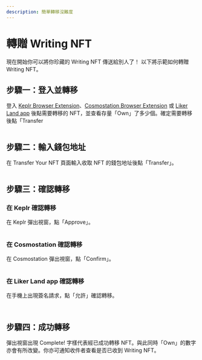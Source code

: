 ```yaml
---
description: 簡單轉移沒難度
---
```


# 轉贈 Writing NFT

現在開始你可以將你珍藏的 Writing NFT 傳送給別人了！ 以下將示範如何轉贈 Writing NFT。

## 步驟一：登入並轉移

登入 [Keplr Browser Extension](../wallet/keplr/)、[Cosmostation Browser Extension](../wallet/cosmostation/) 或 [Liker Land app](../../user-guide/liker-land/download.md) 後點需要轉移的 NFT，並查看存量「Own」了多少個。確定需要轉移後點「Transfer

<figure><img src="../../.gitbook/assets/NFT Transfer 01.png" alt=""><figcaption></figcaption></figure>

## 步驟二：輸入錢包地址

在 Transfer Your NFT 頁面輸入收取 NFT 的錢包地址後點「Transfer」。

<figure><img src="../../.gitbook/assets/NFT Transfer 02.png" alt=""><figcaption></figcaption></figure>

## 步驟三：確認轉移

### 在 Keplr 確認轉移

在 Keplr 彈出視窗，點「Approve」。

<figure><img src="../../.gitbook/assets/NFT Transfer 03.png" alt=""><figcaption></figcaption></figure>

### 在 Cosmostation 確認轉移

在 Cosmostation 彈出視窗，點「Confirm」。

<figure><img src="../../.gitbook/assets/NFT Transfer 05.png" alt=""><figcaption></figcaption></figure>

### 在 Liker Land app 確認轉移

在手機上出現簽名請求，點「允許」確認轉移。

<figure><img src="../../.gitbook/assets/NFT Transfer 07.png" alt=""><figcaption></figcaption></figure>

<figure><img src="../../.gitbook/assets/NFT Transfer 06.png" alt=""><figcaption></figcaption></figure>

## 步驟四：成功轉移

彈出視窗出現 Complete! 字樣代表經已成功轉移 NFT。與此同時「Own」的數字亦會有所改變。你亦可通知收件者查看是否已收到 Writing NFT。

<figure><img src="../../.gitbook/assets/NFT Transfer 04.png" alt=""><figcaption></figcaption></figure>
